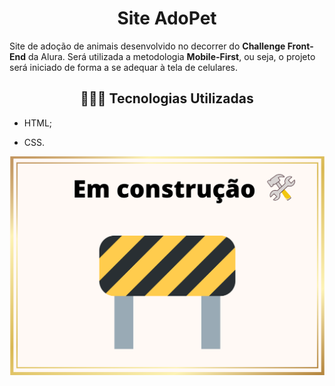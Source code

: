 <h1 align="center"> Site AdoPet </h1>



Site de adoção de animais desenvolvido no decorrer do **Challenge Front-End** da Alura. Será utilizada a metodologia **Mobile-First**, ou seja, o projeto será iniciado de forma a se adequar à tela de celulares.



<h2 align="center">👩🏽‍💻 Tecnologias Utilizadas</h2>   

* HTML;

* CSS.

  

<p align="center">
 <img width="600" src="em_construcao.png">
</p>







